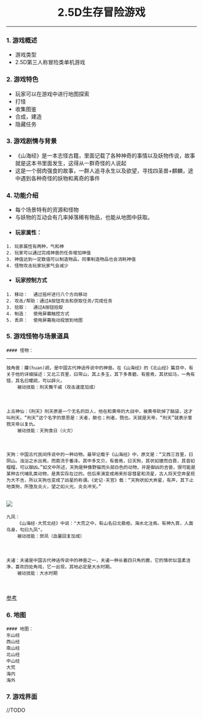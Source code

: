 ﻿# <center>2.5D生存冒险游戏</center>

---

### 1. 游戏概述
   * 游戏类型
   * 2.5D第三人称冒险类单机游戏

### 2. 游戏特色

   * 玩家可以在游戏中进行地图探索
   * 打怪
   * 收集图鉴
   * 合成，建造
   * 隐藏任务

### 3. 游戏剧情与背景

   * 《山海经》是一本志怪古籍，里面记载了各种神奇的事情以及妖物传说，故事就是这本书里面发生，这得从一群奇怪的人说起
   * 这是一个弱肉强食的故事，一群人追寻永生以及欲望，寻找四圣兽+麒麟，途中遇到各种奇怪的妖物和离奇的事件

### 4. 功能介绍

   * 每个场景特有的资源和怪物
   * 与妖物的互动会有几率掉落稀有物品，也能从地图中获取。
   * #### 玩家属性：
    1. 玩家属性有两种，气和神
    2. 玩家可以通过完成神兽的任务增加神值
    3. 神值达到一定数值可以制造物品，同事制造物品也会消耗神值
    4. 怪物攻击玩家玩家气会减少
   * #### 玩家控制方式
    1. 移动：	通过摇杆进行八个方向移动
    2. 攻击/帮助：通过A按钮攻击和获取任务/完成任务
    3. 拾取：	通过A按钮拾取
    4. 制造：	使用屏幕触控方式
    5. 丢弃：	使用屏幕拖动投放到地图

### 5. 游戏怪物与场景道具
	#### 怪物：
---
	独角兽：䑏(huan)疏，是中国古代神话传说中的神兽。在《山海经》的《北山经》篇目中，有关于他的详细描述：又北三百里，曰带山，其上多玉，其下多青碧。有兽焉，其状如马，一角有错，其名曰矔疏，可以辟火。
		被动技能：刑天舞干戚（攻击速度加成）
![]()
---
	上古神仙：《刑天》刑天原是一个无名的巨人，他在和黄帝的大战中，被黄帝砍掉了脑袋，这才叫刑天。“刑天”这个名字的意思是：天者，颠也；刑者，戮也。天就是天帝，“刑天”就表示誓戮天帝以复仇。
		被动技能：天狗食日（火灾）
![]()
---
	天狗：中国古代民间传说中的一种动物。最早记载于《山海经》中，原文是：“又西三百里，曰阴山。浊浴之水出焉，而南流于番泽。其中多文贝，有兽焉，曰天狗，其状如狸而白首，其音如榴榴，可以御凶。”如文中所述，天狗是种像野猫而头部白色的动物，并是御凶的吉兽，很可能是某种古代哺乳类动物，是真实存在过的。但后来演变成用来形容彗星和流星，古人将天空奔星视为大不吉，所以天狗也变成了凶星的称谓。《史记·天官》载：“天狗状如大奔星，有声，其下止地类狗，所堕及炎火，望之如火光，炎炎冲天。”
![](https://github.com/792287116/GitTest/blob/master/%E5%A4%A9%E7%8B%97.jpeg?raw=true)
---
	九凤：
		《山海经·大荒北经》中说："大荒之中，有山名曰北极柜。海水北注焉。有神九首，人面鸟身，句曰九凤"。
		被动技能：崇凤（血量回复加成）
![]()
---
	夫诸：夫诸是中国古代神话传说中的神兽之一，夫诸一种长着四只角的鹿，它的情状似温柔洁净，喜欢四处角戏，它一出现，其地必定是大水时期。
		被动技能：大水时期
![]()
---
[参考](https://baike.baidu.com/item/%E5%B1%B1%E6%B5%B7%E7%BB%8F%E5%BC%82%E5%85%BD/3666170?fr=aladdin)

### 6. 地图

	#### 地图：
	东山经
	西山经
	南山经
	北山经
	中山经
	大荒
	海内
	海外
### 7. 游戏界面
//TODO
